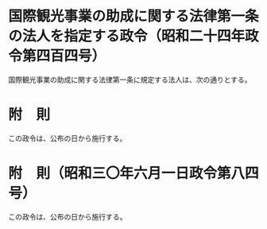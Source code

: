 # 国際観光事業の助成に関する法律第一条の法人を指定する政令（昭和二十四年政令第四百四号）
国際観光事業の助成に関する法律第一条に規定する法人は、次の通りとする。
# 附　則
この政令は、公布の日から施行する。
# 附　則（昭和三〇年六月一日政令第八四号）
この政令は、公布の日から施行する。
